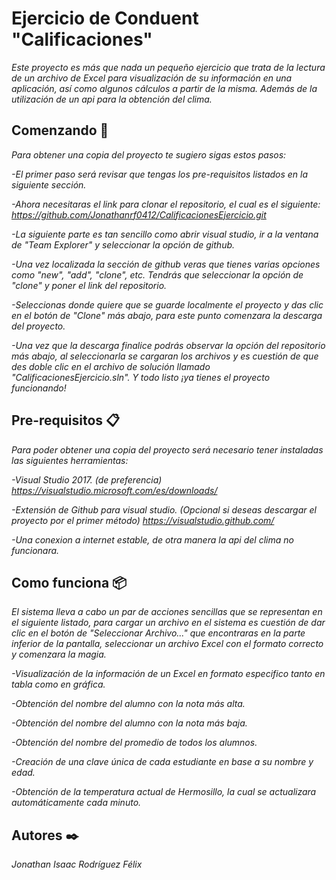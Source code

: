 # Ejercicio de Conduent "Calificaciones"
_Este proyecto es más que nada un pequeño ejercicio que trata de la lectura de un archivo de Excel para visualización de su información en una aplicación, así como algunos cálculos a partir de la misma. Además de la utilización de un api para la obtención del clima._

## Comenzando 🚀
_Para obtener una copia del proyecto te sugiero sigas estos pasos:_

_-El primer paso será revisar que tengas los pre-requisitos listados en la siguiente sección._

_-Ahora necesitaras el link para clonar el repositorio, el cual es el siguiente: https://github.com/Jonathanrf0412/CalificacionesEjercicio.git_

_-La siguiente parte es tan sencillo como abrir visual studio, ir a la ventana de "Team Explorer" y seleccionar la opción de github._

_-Una vez localizada la sección de github veras que tienes varias opciones como "new", "add", "clone", etc. Tendrás que seleccionar la opción de "clone" y poner el link del repositorio._

_-Seleccionas donde quiere que se guarde localmente el proyecto y das clic en el botón de "Clone" más abajo, para este punto comenzara la descarga del proyecto._

_-Una vez que la descarga finalice podrás observar la opción del repositorio más abajo, al seleccionarla se cargaran los archivos y es cuestión de que des doble clic en el archivo de solución llamado "CalificacionesEjercicio.sln". Y todo listo ¡ya tienes el proyecto funcionando!_

## Pre-requisitos 📋
_Para poder obtener una copia del proyecto será necesario tener instaladas las siguientes herramientas:_

_-Visual Studio 2017. (de preferencia) https://visualstudio.microsoft.com/es/downloads/_

_-Extensión de Github para visual studio. (Opcional si deseas descargar el proyecto por el primer método) https://visualstudio.github.com/_

_-Una conexion a internet estable, de otra manera la api del clima no funcionara._

## Como funciona 📦
_El sistema lleva a cabo un par de acciones sencillas que se representan en el siguiente listado, para cargar un archivo en el sistema es cuestión de dar clic en el botón de "Seleccionar Archivo..." que encontraras en la parte inferior de la pantalla, seleccionar un archivo Excel con el formato correcto y comenzara la magia._

_-Visualización de la información de un Excel en formato especifico tanto en tabla como en gráfica._

_-Obtención del nombre del alumno con la nota más alta._

_-Obtención del nombre del alumno con la nota más baja._

_-Obtención del nombre del promedio de todos los alumnos._

_-Creación de una clave única de cada estudiante en base a su nombre y edad._

_-Obtención de la temperatura actual de Hermosillo, la cual se actualizara automáticamente cada minuto._

## Autores ✒️
_Jonathan Isaac Rodríguez Félix_
